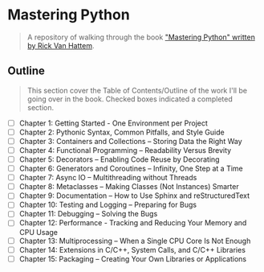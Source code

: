 # Mastering Python

> A repository of walking through the book ["Mastering Python" written by Rick Van Hattem](https://www.packtpub.com/product/mastering-python/9781785289729).

## Outline

> This section cover the Table of Contents/Outline of the work I'll be going over in the book. Checked boxes indicated a completed section.

- [ ] Chapter 1: Getting Started - One Environment per Project
- [ ] Chapter 2: Pythonic Syntax, Common Pitfalls, and Style Guide
- [ ] Chapter 3: Containers and Collections – Storing Data the Right Way
- [ ] Chapter 4: Functional Programming – Readability Versus Brevity
- [ ] Chapter 5: Decorators – Enabling Code Reuse by Decorating
- [ ] Chapter 6: Generators and Coroutines – Infinity, One Step at a Time
- [ ] Chapter 7: Async IO – Multithreading without Threads
- [ ] Chapter 8: Metaclasses – Making Classes (Not Instances) Smarter
- [ ] Chapter 9: Documentation – How to Use Sphinx and reStructuredText
- [ ] Chapter 10: Testing and Logging – Preparing for Bugs
- [ ] Chapter 11: Debugging – Solving the Bugs
- [ ] Chapter 12: Performance - Tracking and Reducing Your Memory and CPU Usage
- [ ] Chapter 13: Multiprocessing – When a Single CPU Core Is Not Enough
- [ ] Chapter 14: Extensions in C/C++, System Calls, and C/C++ Libraries
- [ ] Chapter 15: Packaging – Creating Your Own Libraries or Applications
